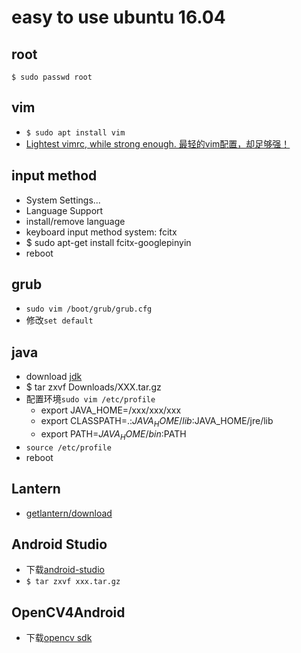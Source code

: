 # easy to use ubuntu 16.04
## root
```
$ sudo passwd root
```
## vim
* `$ sudo apt install vim`
* [Lightest vimrc, while strong enough. 最轻的vim配置，却足够强！](https://github.com/Bilibili/vim-vide)

## input method
* System Settings...
* Language Support
* install/remove language
* keyboard input method system: fcitx
* $ sudo apt-get install fcitx-googlepinyin
* reboot

## grub
* `sudo vim /boot/grub/grub.cfg`
* 修改`set default`

## java
* download [jdk](http://www.oracle.com/technetwork/java/javase/downloads/index.html)
* $ tar zxvf Downloads/XXX.tar.gz
* 配置环境`sudo vim /etc/profile`
  * export JAVA_HOME=/xxx/xxx/xxx
  * export CLASSPATH=.:$JAVA_HOME/lib:$JAVA_HOME/jre/lib
  * export PATH=$JAVA_HOME/bin:$PATH
* `source /etc/profile`
* reboot
## Lantern
* [getlantern/download](https://github.com/getlantern/download/wiki)

## Android Studio
* 下载[android-studio](http://www.android-studio.org/)
* `$ tar zxvf xxx.tar.gz`

## OpenCV4Android
* 下载[opencv sdk](https://opencv.org/releases.html)
